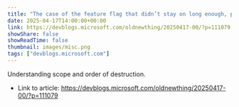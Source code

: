 ```yaml
---
title: "The case of the feature flag that didn’t stay on long enough, part 1"
date: 2025-04-17T14:00:00+00:00
link: https://devblogs.microsoft.com/oldnewthing/20250417-00/?p=111079
showShare: false
showReadTime: false
thumbnail: images/misc.png
tags: ["devblogs.microsoft.com"]
---
```

Understanding scope and order of destruction.

- Link to article: https://devblogs.microsoft.com/oldnewthing/20250417-00/?p=111079